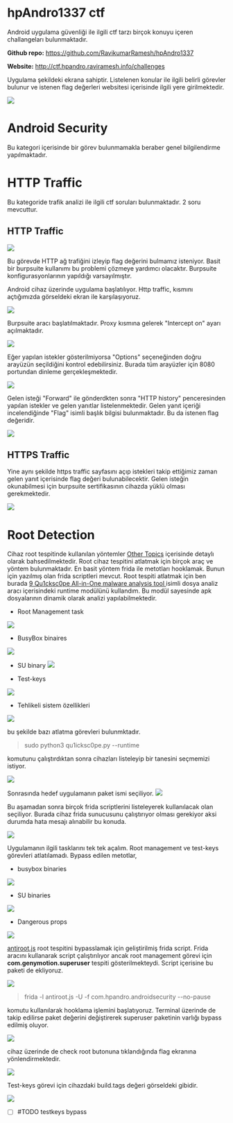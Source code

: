 # hpAndro1337 ctf

Android uygulama güvenliği ile ilgili ctf tarzı birçok konuyu içeren challangeları bulunmaktadır.

**Github repo:** https://github.com/RavikumarRamesh/hpAndro1337

**Website:** http://ctf.hpandro.raviramesh.info/challenges

Uygulama şekildeki ekrana sahiptir. Listelenen konular ile ilgili belirli görevler bulunur ve istenen flag değerleri websitesi içerisinde ilgili yere girilmektedir.

![](../../images/Pasted%20image%2020220326200341.png)


# Android Security
Bu kategori içerisinde bir görev bulunmamakla beraber genel bilgilendirme yapılmaktadır.

# HTTP Traffic
Bu kategoride trafik analizi ile ilgili ctf soruları bulunmaktadır. 2 soru mevcuttur.

## HTTP Traffic

![](../../images/Pasted%20image%2020220326202459.png)

Bu görevde HTTP ağ trafiğini izleyip flag değerini bulmamız isteniyor. Basit bir burpsuite kullanımı bu problemi çözmeye yardımcı olacaktır. Burpsuite konfigurasyonlarının yapıldığı varsayılmıştır.

Android cihaz üzerinde uygulama başlatılıyor. Http traffic, kısmını açtığımızda görseldeki ekran ile karşılaşıyoruz.

![](../../images/Pasted%20image%2020220327120957.png)

Burpsuite aracı başlatılmaktadır. Proxy kısmına gelerek "Intercept on" ayarı açılmaktadır.

![](../../images/Pasted%20image%2020220327120704.png)

Eğer yapılan istekler gösterilmiyorsa "Options" seçeneğinden doğru arayüzün seçildiğini kontrol edebilirsiniz. Burada tüm arayüzler için 8080 portundan dinleme gerçekleşmektedir.

![](../../images/Pasted%20image%2020220327122041.png)

Gelen isteği "Forward" ile gönderdkten sonra "HTTP history" penceresinden yapılan istekler ve gelen yanıtlar listelenmektedir. Gelen yanıt içeriği incelendiğinde "Flag" isimli başlık bilgisi bulunmaktadır. Bu da istenen flag değeridir.

![](../../images/Pasted%20image%2020220327122553.png)

## HTTPS Traffic
Yine aynı şekilde https traffic sayfasını açıp istekleri takip ettiğimiz zaman gelen yanıt içerisinde flag değeri bulunabilecektir. Gelen isteğin okunabilmesi için burpsuite sertifikasının cihazda yüklü olması gerekmektedir.

![](../../images/Pasted%20image%2020220327124350.png)

# Root Detection
Cihaz root tespitinde kullanılan yöntemler [Other Topics](../AndroidSec.md#Other%20Topics) içerisinde detaylı olarak bahsedilmektedir. Root cihaz tespitini atlatmak için birçok araç ve yöntem bulunmaktadır. En basit yöntem frida ile metotları hooklamak. Bunun için yazılmış olan frida scriptleri mevcut. 
Root tespiti atlatmak için ben burada [9 Qu1cksc0pe All-in-One malware analysis tool ](../AndroidSec.md#9%20Qu1cksc0pe%20All-in-One%20malware%20analysis%20tool) isimli dosya analiz aracı içerisindeki runtime modülünü kullandım. Bu modül sayesinde apk dosyalarının dinamik olarak analizi yapılabilmektedir.

- Root Management task

![](../../images/Pasted%20image%2020220420041720.png)

- BusyBox binaires

![](../../images/Pasted%20image%2020220420041823.png)

- SU binary 
![](../../images/Pasted%20image%2020220420041916.png)

- Test-keys 

![](../../images/Pasted%20image%2020220420044919.png)

- Tehlikeli sistem özellikleri

![](../../images/Pasted%20image%2020220420050635.png)

bu şekilde bazı atlatma görevleri bulunmktadır.

>sudo python3 qu1icksc0pe.py --runtime

komutunu çalıştırdıktan sonra cihazları listeleyip bir tanesini seçmemizi istiyor.

![](../../images/Pasted%20image%2020220420043413.png)

Sonrasında hedef uygulamanın paket ismi seçiliyor.
![](../../images/Pasted%20image%2020220420043507.png)

Bu aşamadan sonra birçok frida scriptlerini listeleyerek kullanılacak olan seçiliyor. Burada cihaz frida sunucusunu çalıştırıyor olması gerekiyor aksi durumda hata mesajı alınabilir bu konuda.

![](../../images/Pasted%20image%2020220420044610.png)

Uygulamanın ilgili tasklarını tek tek açalım. Root management ve test-keys görevleri atlatılamadı.
Bypass edilen metotlar,
- busybox binaries

![](../../images/Pasted%20image%2020220420045111.png)

- SU binaries

![](../../images/Pasted%20image%2020220420050242.png)

- Dangerous props

![](../../images/Pasted%20image%2020220420045735.png)

[antiroot.js](https://gist.github.com/pich4ya/0b2a8592d3c8d5df9c34b8d185d2ea35) root tespitini bypasslamak için geliştirilmiş frida script. Frida aracını kullanarak script çalıştırılıyor ancak root management görevi için **com.genymotion.superuser** tespiti gösterilmekteydi. Script içerisine bu paketi de ekliyoruz.

![](../../images/Pasted%20image%2020220420055356.png)

>frida -l antiroot.js -U -f com.hpandro.androidsecurity --no-pause

komutu kullanılarak hooklama işlemini başlatıyoruz. Terminal üzerinde de takip edilirse paket değerini değiştirerek superuser paketinin varlığı bypass edilmiş oluyor.

![](../../images/Pasted%20image%2020220420055719.png)

cihaz üzerinde de check root butonuna tıklandığında flag ekranına yönlendirmektedir.

![](../../images/Pasted%20image%2020220420055853.png)

Test-keys görevi için cihazdaki build.tags değeri görseldeki gibidir. 

![](../../images/Pasted%20image%2020220420061748.png)

- [ ] #TODO testkeys bypass